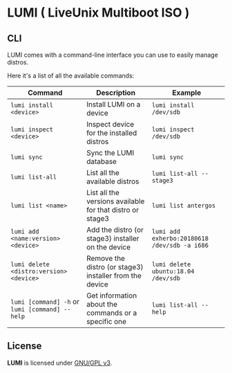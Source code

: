 # LUMI ( LiveUnix Multiboot ISO )

## CLI

LUMI comes with a command-line interface you can use to easily manage distros.

Here it's a list of all the available commands:

| Command                                                    | Description                                                 | Example                                      |
| ---------------------------------------------------------- | ----------------------------------------------------------- | -------------------------------------------- |
| `lumi install <device>`                                    | Install LUMI on a device                                    | `lumi install /dev/sdb`                      |
| `lumi inspect <device>`                                    | Inspect device for the installed distros                    | `lumi inspect /dev/sdb`                      |
| `lumi sync`                                                | Sync the LUMI database                                      | `lumi sync`                                  |
| `lumi list-all`                                            | List all the available distros                              | `lumi list-all --stage3`                     |
| `lumi list <name>`                                         | List all the versions available for that distro or stage3   | `lumi list antergos`                         |
| `lumi add <name:version> <device>`                         | Add the distro (or stage3) installer on the device          | `lumi add exherbo:20180618 /dev/sdb -a i686` |
| `lumi delete <distro:version> <device>`                    | Remove the distro (or stage3) installer from the device     | `lumi delete ubuntu:18.04 /dev/sdb`          |
| `lumi [command] -h` or `lumi [command] --help`             | Get information about the commands or a specific one        | `lumi list-all --help`                       |

## License

**LUMI** is licensed under [GNU/GPL v3](LICENSE).
